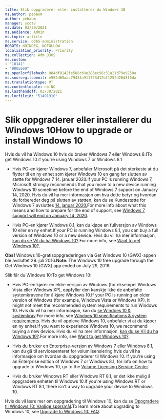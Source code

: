 ```yaml
---
title: Slik oppgraderer eller installerer du Windows 10
ms.author: pebaum
author: pebaum
manager: scotv
ms.date: 03/29/2021
ms.audience: Admin
ms.topic: article
ms.service: o365-administration
ROBOTS: NOINDEX, NOFOLLOW
localization_priority: Priority
ms.collection: Adm_O365
ms.custom:
- "10141"
- "9005600"
ms.openlocfilehash: 884df8142fe580cb8e283ec96c31a21d79e9250a
ms.sourcegitcommit: e552d65aac79433a911723412bf1252d20d3f0da
ms.translationtype: MT
ms.contentlocale: nb-NO
ms.lasthandoff: 03/30/2021
ms.locfileid: "51491910"
---
```

# <a name="how-to-upgrade-or-install-windows-10"></a><span data-ttu-id="a3b27-102">Slik oppgraderer eller installerer du Windows 10</span><span class="sxs-lookup"><span data-stu-id="a3b27-102">How to upgrade or install Windows 10</span></span>

<span data-ttu-id="a3b27-103">Hvis du vil ha Windows 10 hvis du bruker Windows 7 eller Windows 8.1</span><span class="sxs-lookup"><span data-stu-id="a3b27-103">To get Windows 10 if you're using Windows 7 or Windows 8.1</span></span>

- <span data-ttu-id="a3b27-104">Hvis PC-en kjører Windows 7, anbefaler Microsoft på det sterkeste at du flytter til en ny enhet som kjører Windows 10 en gang før slutten av støtte for Windows 7 14. januar 2020.</span><span class="sxs-lookup"><span data-stu-id="a3b27-104">If your PC is running Windows 7, Microsoft strongly recommends that you move to a new device running Windows 10 sometime before the end of Windows 7 support on January 14, 2020.</span></span> <span data-ttu-id="a3b27-105">Hvis du vil ha mer informasjon om hva dette betyr og hvordan du forbereder deg på slutten av støtten, kan du se Kundestøtte for Windows 7 avsluttes [14. januar 2020.](https://support.microsoft.com/help/4057281/)</span><span class="sxs-lookup"><span data-stu-id="a3b27-105">For more info about what this means and how to prepare for the end of support, see [Windows 7 support will end on January 14, 2020](https://support.microsoft.com/help/4057281/).</span></span>

- <span data-ttu-id="a3b27-106">Hvis PC-en kjører Windows 8.1, kan du kjøpe en fullversjon av Windows 10 eller en ny enhet.</span><span class="sxs-lookup"><span data-stu-id="a3b27-106">If your PC is running Windows 8.1, you can buy a full version of Windows 10 or a new device.</span></span> <span data-ttu-id="a3b27-107">Hvis du vil ha mer informasjon, [kan du se Vil du ha Windows 10?](https://www.microsoft.com/windows/get-windows-10).</span><span class="sxs-lookup"><span data-stu-id="a3b27-107">For more info, see [Want to get Windows 10?](https://www.microsoft.com/windows/get-windows-10).</span></span>

<span data-ttu-id="a3b27-108">**Obs!** Windows 10-gratisoppgraderingen via Get Windows 10 (GWX)-appen ble avsluttet 29. juli 2016.</span><span class="sxs-lookup"><span data-stu-id="a3b27-108">**Note**: The Windows 10 free upgrade through the Get Windows 10 (GWX) app ended on July 29, 2016.</span></span>

<span data-ttu-id="a3b27-109">Slik får du Windows 10:</span><span class="sxs-lookup"><span data-stu-id="a3b27-109">To get Windows 10:</span></span> 

- <span data-ttu-id="a3b27-110">Hvis PC-en kjører en eldre versjon av Windows (for eksempel Windows Vista eller Windows XP), oppfyller den kanskje ikke de anbefalte systemkravene for å kjøre Windows 10.</span><span class="sxs-lookup"><span data-stu-id="a3b27-110">If your PC is running an older version of Windows (for example, Windows Vista or Windows XP), it might not meet the recommended system requirements to run Windows 10.</span></span> <span data-ttu-id="a3b27-111">Hvis du vil ha mer informasjon, kan du [se Windoes 10 & systemkrav](https://www.microsoft.com/windows/windows-10-specifications).</span><span class="sxs-lookup"><span data-stu-id="a3b27-111">For more info, see [Windoes 10 specifications & system requirements](https://www.microsoft.com/windows/windows-10-specifications).</span></span> <span data-ttu-id="a3b27-112">Hvis du vil oppleve Windows 10, anbefaler vi at du kjøper en ny enhet.</span><span class="sxs-lookup"><span data-stu-id="a3b27-112">If you want to experience Windows 10, we recommend buying a new device.</span></span> <span data-ttu-id="a3b27-113">Hvis du vil ha mer informasjon, [kan du se Vil du ha Windows 10?](https://www.microsoft.com/windows/get-windows-10).</span><span class="sxs-lookup"><span data-stu-id="a3b27-113">For more info, see [Want to get Windows 10?](https://www.microsoft.com/windows/get-windows-10).</span></span>

- <span data-ttu-id="a3b27-114">Hvis du bruker en Enterprise-versjon av Windows 7 eller Windows 8.1, kan du gå til servicesenteret for volumlisensiering hvis du vil ha informasjon om hvordan du oppgraderer til Windows 10. [](https://www.microsoft.com/licensing/servicecenter/default.aspx)</span><span class="sxs-lookup"><span data-stu-id="a3b27-114">If you're using an Enterprise edition of Windows 7 or Windows 8.1, for info on how to upgrade to Windows 10, go to the [Volume Licensing Service Center](https://www.microsoft.com/licensing/servicecenter/default.aspx).</span></span>

- <span data-ttu-id="a3b27-115">Hvis du bruker Windows RT eller Windows RT 8.1, er det ikke mulig å oppgradere enheten til Windows 10.</span><span class="sxs-lookup"><span data-stu-id="a3b27-115">If you're using Windows RT or Windows RT 8.1, there isn't a way to upgrade your device to Windows 10.</span></span>

<span data-ttu-id="a3b27-116">Hvis du vil lære mer om oppgradering til Windows 10, kan du se [Oppgradere til Windows 10: Vanlige spørsmål](https://support.microsoft.com/windows/upgrade-to-windows-10-faq-cce52341-7943-594e-72ce-e1cf00382445).</span><span class="sxs-lookup"><span data-stu-id="a3b27-116">To learn more about upgrading to Windows 10, see [Upgrade to Windows 10: FAQ](https://support.microsoft.com/windows/upgrade-to-windows-10-faq-cce52341-7943-594e-72ce-e1cf00382445).</span></span>
